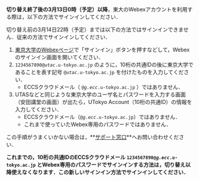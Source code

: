 **切り替え終了後の3月13日0時（予定）以降**，東大のWebexアカウントを利用する際は，以下の方法でサインインしてください．

<div class="important-box" style="font-size: 1em;">
切り替え前の3月14日22時（予定）までは以下の方法ではサインインできません．従来の方法でサインインしてください．
</div>

1. [東京大学のWebexページ](https://utelecon.webex.com/)で「サインイン」ボタンを押すなどして，Webexのサインイン画面を開いてください．
2. <code>1234567890@<em>utac</em>.u-tokyo.ac.jp</code> のように，10桁の共通IDの後に東京大学であることを表す記号 <code>@<em>utac</em>.u-tokyo.ac.jp</code> を付けたものを入力してください．
    - ECCSクラウドメール（ <code>@<em>g.ecc</em>.u-tokyo.ac.jp</code> ）ではありません．
3. UTASなどと同じような東京大学のユーザ名とパスワードを入力する画面（安田講堂の画面）が出たら，UTokyo Account（10桁の共通ID）の情報を入力してください．
    - ECCSクラウドメール（<code>@<em>g.ecc</em>.u-tokyo.ac.jp</code>）ではありません．
    - これまで使っていたWebex専用のパスワードではありません．

この手順がうまくいかない場合は，**[サポート窓口](/supports/)**へお問い合わせください．

**これまでの，10桁の共通IDのECCSクラウドメール <code>1234567890@<em>g.ecc</em>.u-tokyo.ac.jp</code> とWebex専用のパスワードでサインインする方法は，切り替え以降使えなくなります．この新しいサインイン方法でサインインしてください．**
